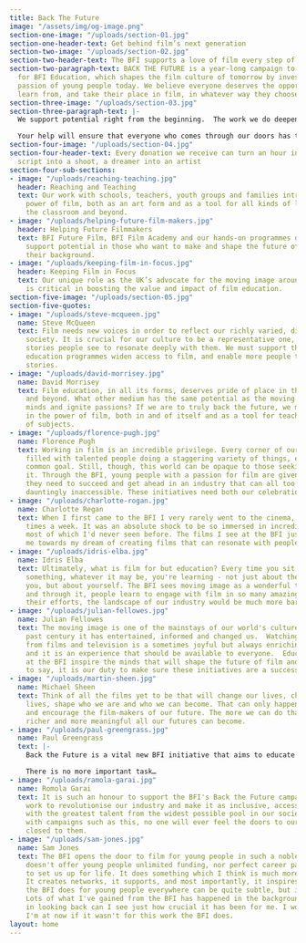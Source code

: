 ```yaml
---
title: Back The Future
image: "/assets/img/og-image.png"
section-one-image: "/uploads/section-01.jpg"
section-one-header-text: Get behind film’s next generation
section-two-image: "/uploads/section-02.jpg"
section-two-header-text: The BFI supports a love of film every step of the way
section-two-paragraph-text: BACK THE FUTURE is a year-long campaign to raise £1 million
  for BFI Education, which shapes the film culture of tomorrow by investing in the
  passion of young people today. We believe everyone deserves the opportunity to enjoy,
  learn from, and take their place in film, in whatever way they choose.
section-three-image: "/uploads/section-03.jpg"
section-three-paragraph-text: |-
  We support potential right from the beginning.  The work we do deepens engagement with film, enriches learning, builds practical skills, and helps young people to understand and contribute to the world around them.

  Your help will ensure that everyone who comes through our doors has the BFI behind them, and feels that anything is possible.
section-four-image: "/uploads/section-04.jpg"
section-four-header-text: Every donation we receive can turn an hour into a day, a
  script into a shoot, a dreamer into an artist
section-four-sub-sections:
- image: "/uploads/reaching-teaching.jpg"
  header: Reaching and Teaching
  text: Our work with schools, teachers, youth groups and families introduces the
    power of film, both as an art form and as a tool for all kinds of learning, in
    the classroom and beyond.
- image: "/uploads/helping-future-film-makers.jpg"
  header: Helping Future Filmmakers
  text: BFI Future Film, BFI Film Academy and our hands-on programmes discover and
    support potential in those who want to make and shape the future of film, whatever
    their background.
- image: "/uploads/keeping-film-in-focus.jpg"
  header: Keeping Film in Focus
  text: Our unique role as the UK’s advocate for the moving image around the world
    is critical in boosting the value and impact of film education.
section-five-image: "/uploads/section-05.jpg"
section-five-quotes:
- image: "/uploads/steve-mcqueen.jpg"
  name: Steve McQueen
  text: Film needs new voices in order to reflect our richly varied, diverse and challenging
    society. It is crucial for our culture to be a representative one, and for the
    stories people see to resonate deeply with them. We must support the BFI, whose
    education programmes widen access to film, and enable more people to share their
    stories.
- image: "/uploads/david-morrisey.jpg"
  name: David Morrisey
  text: Film education, in all its forms, deserves pride of place in the classroom
    and beyond. What other medium has the same potential as the moving image to inspire
    minds and ignite passions? If we are to truly back the future, we must have faith
    in the power of film, both in and of itself and as a tool for teaching all manner
    of subjects.
- image: "/uploads/florence-pugh.jpg"
  name: Florence Pugh
  text: Working in film is an incredible privilege. Every corner of our industry is
    filled with talented people doing a staggering variety of things, each with a
    common goal. Still, though, this world can be opaque to those seeking to enter
    it. Through the BFI, young people with a passion for film are given the tools
    they need to succeed and get ahead in an industry that can all too often seem
    dauntingly inaccessible. These initiatives need both our celebration and our support.
- image: "/uploads/charlotte-rogan.jpg"
  name: Charlotte Regan
  text: When I first came to the BFI I very rarely went to the cinema, now I go 2/3
    times a week. It was an absolute shock to be so immersed in incredible films,
    most of which I'd never seen before. The films I see at the BFI just further pushes
    me towards my dream of creating films that can resonate with people.
- image: "/uploads/idris-elba.jpg"
  name: Idris Elba
  text: Ultimately, what is film for but education? Every time you sit down to watch
    something, whatever it may be, you're learning - not just about the world around
    you, but about yourself. The BFI sees moving image as a wonderful tool for self-expression,
    and through it, people learn to engage with film in so many amazing ways. Without
    their efforts, the landscape of our industry would be much more barren.
- image: "/uploads/julian-fellowes.jpg"
  name: Julian Fellowes
  text: The moving image is one of the mainstays of our world's culture.  Over the
    past century it has entertained, informed and changed us.  Watching and learning
    from films and television is a sometimes joyful but always enriching experience,
    and it is an experience that should be available to everyone.  Education programmes
    at the BFI inspire the minds that will shape the future of film and, needless
    to say, it is our duty to make sure these initiatives are a success.
- image: "/uploads/martin-sheen.jpg"
  name: Michael Sheen
  text: Think of all the films yet to be that will change our lives, change our children's
    lives, shape who we are and who we can become. That can only happen if we support
    and encourage the film-makers of our future. The more we can do that now, the
    richer and more meaningful all our futures can become.
- image: "/uploads/paul-greengrass.jpg"
  name: Paul Greengrass
  text: |-
    Back the Future is a vital new BFI initiative that aims to educate and nurture tomorrow’s film makers. If we are to build tomorrow's accessible and diverse film community, it's vital that we find and encourage new talent from all backgrounds and in every part of our country, and give them the best possible platform from which to tell their stories. These filmmakers of the future will help guide us in the years ahead, telling us stories of who we were, are and are to become.

    There is no more important task…
- image: "/uploads/ramola-garai.jpg"
  name: Romola Garai
  text: It is such an honour to support the BFI's Back the Future campaign as they
    work to revolutionise our industry and make it as inclusive, accessible and filled
    with the greatest talent from the widest possible pool in our society. Hopefully,
    with campaigns such as this, no one will ever feel the doors to our industry were
    closed to them.
- image: "/uploads/sam-jones.jpg"
  name: Sam Jones
  text: The BFI opens the door to film for young people in such a noble way. The BFI
    doesn't offer young people unlimited funding, nor perfect career paths designed
    to set us up for life. It does something which I think is much more valuable.
    It creates networks, it supports, and most importantly, it inspires. The work
    the BFI does for young people everywhere can be quite subtle, but it's so right.
    Lots of what I've gained from the BFI has happened in the background and so only
    in looking back can I see just how crucial it has been for me. I wouldn't be where
    I'm at now if it wasn't for this work the BFI does.
layout: home
---
```



